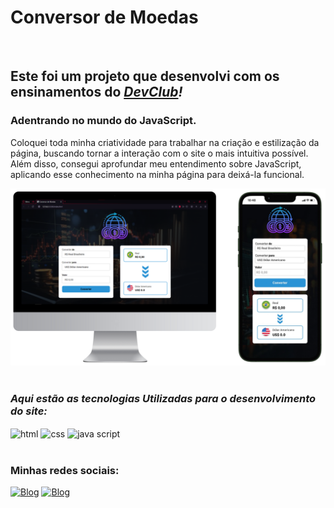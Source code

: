 <h1>Conversor de Moedas</h1>
<br>
<h2>Este foi um projeto que desenvolvi com os ensinamentos do <i><a href="https://rodolfomori.com.br/devclub">DevClub</a>!</i></h2>

<h3>Adentrando no mundo do JavaScript.</h3>
<p>Coloquei toda minha criatividade para trabalhar na criação e estilização da página, buscando tornar a interação com o site o mais intuitiva possível. 
  Além disso, consegui aprofundar meu entendimento sobre JavaScript, aplicando esse conhecimento na minha página para deixá-la funcional.</p>

<div>
<img max-width="100%" src="https://github.com/devNeiBarbosa/Conversor-de-moedas/blob/main/assets/img/apresentacao.png"/>
</div>

<br>
<i><h3>Aqui estão as tecnologias Utilizadas para o desenvolvimento do site:</h3></i>
<div>
    <img align="center" alt="html" src="https://img.shields.io/badge/HTML-239120?style=for-the-badge&logo=html5&logoColor=white"/>
    <img align="center" alt="css" src="https://img.shields.io/badge/CSS-239120?&style=for-the-badge&logo=css3&logoColor=white"/>
    <img align="center" alt="java script" src="https://img.shields.io/badge/JavaScript-F7DF1E?style=for-the-badge&logo=javascript&logoColor=black"/>
</div>
<br>

<h3>Minhas redes sociais:</h3>

[![Blog](https://img.shields.io/badge/Instagram-E4405F?style=for-the-badge&logo=instagram&logoColor=white)](https://instagram.com/treinadornei)
[![Blog](https://img.shields.io/badge/LinkedIn-0077B5?style=for-the-badge&logo=linkedin&logoColor=white)](https://www.linkedin.com/in/dev-neibarbosa)
